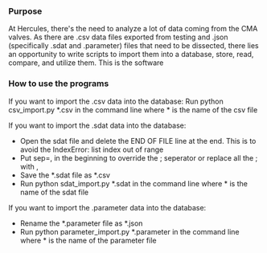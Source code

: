 ### Purpose
At Hercules, there's the need to analyze a lot of data coming from the CMA valves. As there are .csv data files exported from testing and .json (specifically .sdat and .parameter) files that need to be dissected, there lies an opportunity to write scripts to import them into a database, store, read, compare, and utilize them. This is the software

### How to use the programs
If you want to import the .csv data into the database: 
Run python csv_import.py *.csv in the command line where * is the name of the csv file

If you want to import the .sdat data into the database:
- Open the sdat file and delete the END OF FILE line at the end. This is to avoid the IndexError: list index out of range
- Put sep=, in the beginning to override the ; seperator or replace all the ; with ,
- Save the *.sdat file as *.csv
- Run python sdat_import.py *.sdat in the command line where * is the name of the sdat file

If you want to import the .parameter data into the database:
- Rename the *.parameter file as *.json
- Run python parameter_import.py *.parameter in the command line where * is the name of the parameter file